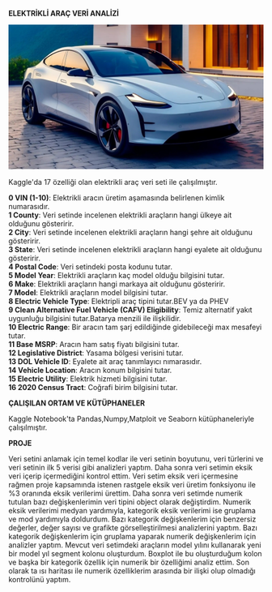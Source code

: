 **ELEKTRİKLİ ARAÇ VERİ ANALİZİ**

![Proje Resmi](https://github.com/Zehra29/elektrikli_arac/blob/main/src_340x1912xtesla-otomobil-uretiminde-sessiz-bir-devrim-gerceklestiriyor.jpg?raw=true)

Kaggle'da 17 özelliği olan elektrikli araç veri seti ile çalışılmıştır.

 **0   VIN (1-10)**: Elektrikli aracın üretim aşamasında belirlenen kimlik numarasıdır.  
 **1   County**: Veri setinde incelenen elektrikli araçların hangi ülkeye ait olduğunu gösteririr.    
 **2   City**: Veri setinde incelenen elektrikli araçların hangi şehre ait olduğunu gösteririr.   
 **3   State**: Veri setinde incelenen elektrikli araçların hangi eyalete ait olduğunu gösteririr.  
 **4   Postal Code**: Veri setindeki posta kodunu tutar.    
 **5   Model Year**: Elektrikli araçların kaç model olduğu bilgisini tutar.  
 **6   Make**: Elektrikli araçların hangi markaya ait olduğunu gösteririr.  
 **7   Model**: Elektrikli araçların model bilgisini tutar.  
 **8   Electric Vehicle Type**: Elektripli araç tipini tutar.BEV ya da PHEV  
 **9   Clean Alternative Fuel Vehicle (CAFV) Eligibility**: Temiz alternatif yakıt uygunluğu bilgisini tutar.Batarya menzili ile ilişkilidir.  
 **10  Electric Range**: Bir aracın tam şarj edildiğinde gidebileceği max mesafeyi tutar.  
 **11  Base MSRP**: Aracın ham satış fiyatı bilgisini tutar.   
 **12  Legislative District**: Yasama bölgesi verisini tutar.  
 **13  DOL Vehicle ID**: Eyalete ait araç tanımlayıcı nımarasıdır.    
 **14  Vehicle Location**: Aracın konum bilgisini tutar.  
 **15  Electric Utility**: Elektrik hizmeti bilgisini tutar.  
 **16  2020 Census Tract**: Coğrafi birim bilgisini tutar. 

 **ÇALIŞILAN ORTAM VE KÜTÜPHANELER**

 Kaggle Notebook'ta Pandas,Numpy,Matploit ve Seaborn kütüphaneleriyle çalışılmıştır.

 **PROJE**

 Veri setini anlamak için temel kodlar ile veri setinin boyutunu, veri türlerini ve veri setinin ilk 5 verisi gibi analizleri yaptım. Daha sonra veri setimin eksik veri içerip içermediğini kontrol ettim. Veri setim eksik veri içermesine rağmen proje kapsamında istenen rastgele eksik veri üretim fonksiyonu ile %3 oranında eksik verilerimi ürettim. Daha sonra veri setimde numerik tutulan bazı değişkenlerimin veri tipini object olarak değiştirdim. Numerik eksik verilerimi medyan yardımıyla, kategorik eksik verilerimi ise gruplama ve mod yardımıyla doldurdum. Bazı kategorik değişkenlerim için benzersiz değerler, değer sayısı ve grafikte görselleştirilmesi analizlerini yaptım. Bazı kategorik değişkenlerim için gruplama yaparak numerik değişkenlerim için analizler yaptım. Mevcut veri setimdeki araçların model yılını kullanarak yeni bir model yıl segment kolonu oluşturdum. Boxplot ile bu oluşturduğum kolon ve başka bir kategorik özellik için numerik bir özelliğimi analiz ettim. Son olarak ta ısı haritası ile numerik özelliklerim arasında bir ilişki olup olmadığı kontrolünü yaptım.
 
